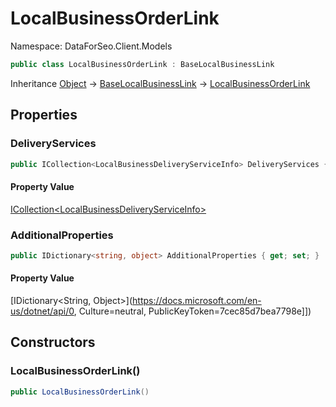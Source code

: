 # LocalBusinessOrderLink

Namespace: DataForSeo.Client.Models

```csharp
public class LocalBusinessOrderLink : BaseLocalBusinessLink
```

Inheritance [Object](https://docs.microsoft.com/en-us/dotnet/api/Object) → [BaseLocalBusinessLink](./BaseLocalBusinessLink.md) → [LocalBusinessOrderLink](./LocalBusinessOrderLink.md)

## Properties

### **DeliveryServices**

```csharp
public ICollection<LocalBusinessDeliveryServiceInfo> DeliveryServices { get; set; }
```

#### Property Value

[ICollection&lt;LocalBusinessDeliveryServiceInfo&gt;](./LocalBusinessDeliveryServiceInfo.md)<br>

### **AdditionalProperties**

```csharp
public IDictionary<string, object> AdditionalProperties { get; set; }
```

#### Property Value

[IDictionary&lt;String, Object&gt;](https://docs.microsoft.com/en-us/dotnet/api/0, Culture=neutral, PublicKeyToken=7cec85d7bea7798e]])<br>

## Constructors

### **LocalBusinessOrderLink()**

```csharp
public LocalBusinessOrderLink()
```
